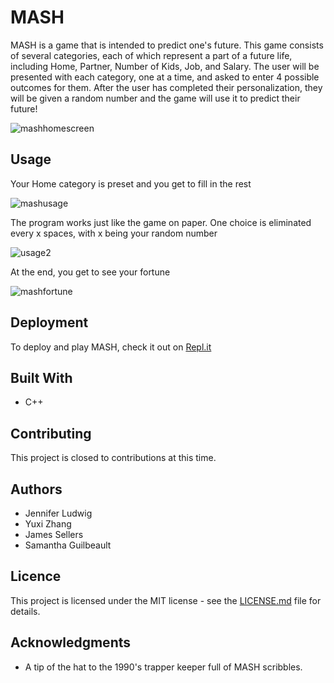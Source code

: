 # MASH
MASH is a game that is intended to predict one's future. This game consists of several categories, each of which represent a part
of a future life, including Home, Partner, Number of Kids, Job, and Salary. The user will be presented with each category, one at a time, and asked to enter 4 possible outcomes for them. After the user has completed their personalization, they will be given a random 
number and the game will use it to predict their future!

![mashhomescreen](https://user-images.githubusercontent.com/29582864/50057693-ebaa1000-013b-11e9-94e1-68b6051727c1.png)

## Usage
Your Home category is preset and you get to fill in the rest

![mashusage](https://user-images.githubusercontent.com/29582864/50057034-0b890600-0133-11e9-9b56-b108927d4fb4.png)

The program works just like the game on paper. One choice is eliminated every x spaces, with x being your random number

![usage2](https://user-images.githubusercontent.com/29582864/50057284-37f25180-0136-11e9-8a73-e47696d36bac.png)

At the end, you get to see your fortune

![mashfortune](https://user-images.githubusercontent.com/29582864/50057257-c914f880-0135-11e9-98f7-6eaa800ab1dd.png)

## Deployment
To deploy and play MASH, check it out on [Repl.it](https://repl.it/@jkluds/BeaverHacksW18Gaminlikeits1999)

## Built With
* C++

## Contributing
This project is closed to contributions at this time.

## Authors
* Jennifer Ludwig
* Yuxi Zhang
* James Sellers
* Samantha Guilbeault

## Licence
This project is licensed under the MIT license - see the [LICENSE.md](../master/LICENSE) file for details.

## Acknowledgments
* A tip of the hat to the 1990's trapper keeper full of MASH scribbles.
